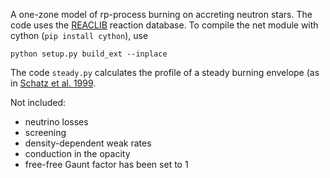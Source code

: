 A one-zone model of rp-process burning on accreting neutron stars. The code uses the [REACLIB](https://groups.nscl.msu.edu/jina/reaclib/db/) reaction database. To compile the net module with cython (`pip install cython`), use

`python setup.py build_ext --inplace`

The code `steady.py` calculates the profile of a steady burning envelope (as in [Schatz et al. 1999](http://adsabs.harvard.edu/abs/1999ApJ...524.1014S).

Not included:

* neutrino losses
* screening
* density-dependent weak rates
* conduction in the opacity
* free-free Gaunt factor has been set to 1
